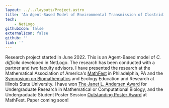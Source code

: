 ```yaml
---
layout: ../../layouts/Project.astro
title: 'An Agent-Based Model of Environmental Transmission of Clostridioides difficile in Healthcare Settings' 
tech: 
    - NetLogo 
githubIcon: false
externalIcon: false
github: ''
link: ''
---
```

Research project started in June 2022. This is an Agent-Based model of *C. difficile* developed in NetLogo. The research has been conducted with a partner and two faculty advisors. I have presented the research at the Mathematical Association of America's [MathFest](https://www.maa.org/sites/default/files/pdf/students/undergrad/PosterSess22%20%282%29.pdf) in Philadelphia, PA and the [Symposium on Biomathematics](https://ir.library.illinoisstate.edu/cgi/viewcontent.cgi?article=1625&context=beer) and Ecology Education and Research at Illinois State University. I have won [The Janet L. Andersen Award](https://qubeshub.org/community/groups/biosigmaa/andersen_prize) for Undergraduate Research in Mathematical or Computational Biology, and the Undergraduate Student Poster Session [Outstanding Poster Award](https://www.maa.org/sites/default/files/pdf/students/undergrad/2022%20Outstanding%20Posters%20-%20FINAL.pdf) at MathFest. Paper coming soon!